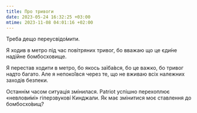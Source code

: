 ```yaml
---
title: Про тривоги
date: 2023-05-24 16:32:25 +03:00
mtime: 2023-11-08 04:01:16 +02:00
---
```


Треба дещо переусвідо́мити.

Я ходив в метро під час повітряних тривог, бо вважаю що це єди́не надійне бомбосховище.

Я перестав ходити в метро, бо якось заїба́вся, бо це важко, бо тривог надто багато. Але я непоко́ївся через те, що не вживаю всіх належних заходів безпеки. 

Останнім часом ситуація змінилася. Patriot успішно перехоплює «невлови́мі» гіперзвукові́ Кинджали. Як має змінитися моє ставлення до бомбосхо́вищ?
